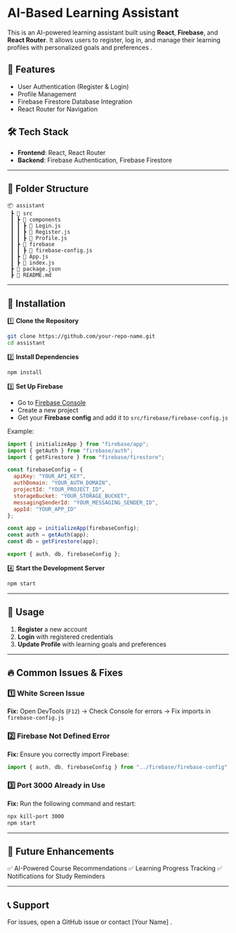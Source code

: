 # AI-Based Learning Assistant

This is an AI-powered learning assistant built using **React**, **Firebase**, and **React Router**. It allows users to register, log in, and manage their learning profiles with personalized goals and preferences .

## 🚀 Features
- User Authentication (Register & Login)
- Profile Management
- Firebase Firestore Database Integration
- React Router for Navigation 
     

## 🛠 Tech Stack   
- **Frontend**: React, React Router
- **Backend**: Firebase Authentication, Firebase Firestore     
    
---  
   
## 📂 Folder Structure 
``` 
📦 assistant 
 ┣ 📂 src
 ┃ ┣ 📂 components
 ┃ ┃ ┣ 📜 Login.js 
 ┃ ┃ ┣ 📜 Register.js 
 ┃ ┃ ┣ 📜 Profile.js 
 ┃ ┣ 📂 firebase 
 ┃ ┃ ┣ 📜 firebase-config.js
 ┃ ┣ 📜 App.js
 ┃ ┣ 📜 index.js
 ┣ 📜 package.json
 ┣ 📜 README.md
```

---

## 📌 Installation

1️⃣ **Clone the Repository**
```sh
git clone https://github.com/your-repo-name.git
cd assistant
```

2️⃣ **Install Dependencies**
```sh
npm install
```

3️⃣ **Set Up Firebase**
- Go to [Firebase Console](https://console.firebase.google.com/)
- Create a new project 
- Get your **Firebase config** and add it to `src/firebase/firebase-config.js`

Example:
```javascript
import { initializeApp } from "firebase/app";
import { getAuth } from "firebase/auth";
import { getFirestore } from "firebase/firestore";

const firebaseConfig = {
  apiKey: "YOUR_API_KEY",
  authDomain: "YOUR_AUTH_DOMAIN",
  projectId: "YOUR_PROJECT_ID",
  storageBucket: "YOUR_STORAGE_BUCKET",
  messagingSenderId: "YOUR_MESSAGING_SENDER_ID",
  appId: "YOUR_APP_ID"
}; 

const app = initializeApp(firebaseConfig);
const auth = getAuth(app);
const db = getFirestore(app);

export { auth, db, firebaseConfig };
```

4️⃣ **Start the Development Server**
```sh
npm start
```

---

## 📜 Usage
1. **Register** a new account
2. **Login** with registered credentials
3. **Update Profile** with learning goals and preferences

---

## 🔥 Common Issues & Fixes
### 1️⃣ White Screen Issue
**Fix:** Open DevTools (`F12`) → Check Console for errors → Fix imports in `firebase-config.js`

### 2️⃣ Firebase Not Defined Error
**Fix:** Ensure you correctly import Firebase:
```javascript
import { auth, db, firebaseConfig } from "../firebase/firebase-config";
```

### 3️⃣ Port 3000 Already in Use
**Fix:** Run the following command and restart:
```sh
npx kill-port 3000
npm start
```

---

## 📌 Future Enhancements
✅ AI-Powered Course Recommendations 
✅ Learning Progress Tracking
✅ Notifications for Study Reminders

---

## 📞 Support
For issues, open a GitHub issue or contact [Your Name] .

